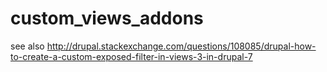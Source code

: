 # custom_views_addons

see also http://drupal.stackexchange.com/questions/108085/drupal-how-to-create-a-custom-exposed-filter-in-views-3-in-drupal-7
